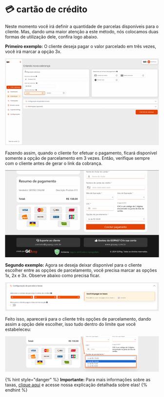 # 💳 cartão de crédito


Neste momento você irá definir a quantidade de parcelas disponíveis para o cliente. Mas, dando uma maior atenção a este método, nós colocamos duas formas de utilização dele, confira logo abaixo.


**Primeiro exemplo:** O cliente deseja pagar o valor parcelado em três vezes, você irá marcar a opção 3x.

![criar_cobranca_formas_pagamento_cartao_credito](/assets/prints/criar_cobranca_formas_pagamento_cartao_credito.gif)

Fazendo assim, quando o cliente for efetuar o pagamento, ficará disponível somente a opção de parcelamento em 3 vezes. Então, verifique sempre com o cliente antes de gerar o link da cobrança.

![tela_cliente_pagamento_parcelado](/assets/prints/tela_cliente_pagamento_parcelado.gif)

**Segundo exemplo:** Agora se deseja deixar disponível para o cliente escolher entre as opções de parcelamento, você precisa marcar as opções 1x, 2x e 3x. Observe abaixo como precisa ficar.

![criar_cobranca_formas_pagamento_cartao_credito_2](/assets/prints/criar_cobranca_formas_pagamento_cartao_credito_2.png)

Feito isso, aparecerá para o cliente três opções de parcelamento, dando assim a opção dele escolher, isso tudo dentro do limite que você estabeleceu:

![tela_cliente_pagamento_parcelado_2](/assets/prints/criar_cobranca_formas_pagamento_cartao_credito_3.png)


{% hint style="danger" %}
**Importante:**  Para mais informações sobre as taxas, [clique aqui](https://docs.gopag.com.br/simular_venda) e acesse nossa explicação detalhada sobre elas!
{% endhint %}